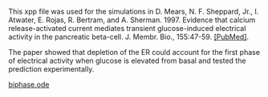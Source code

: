 
This xpp file was used for the simulations in D. Mears, N. F. Sheppard, Jr., I. Atwater, E. Rojas, R. Bertram, and A. Sherman. 1997. Evidence that calcium release-activated current mediates transient glucose-induced electrical activity in the pancreatic beta-cell. J. Membr. Bio., 155:47-59.  [[PubMed]](https://pubmed.ncbi.nlm.nih.gov/9002424/).  

The paper showed that depletion of the ER could account for the first phase of electrical activity when glucose is elevated from basal and tested the prediction experimentally.

[biphase.ode](biphase.ode)
